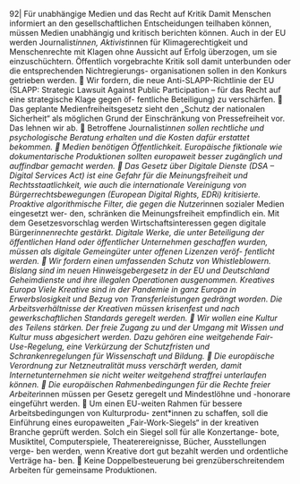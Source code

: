 92| 
Für unabhängige Medien und das Recht auf Kritik 
Damit Menschen informiert an den gesellschaftlichen Entscheidungen teilhaben 
können, müssen Medien unabhängig und kritisch berichten können. Auch in der EU 
werden Journalist*innen, Aktivist*innen für Klimagerechtigkeit und Menschenrechte 
mit Klagen ohne Aussicht auf Erfolg überzogen, um sie einzuschüchtern. Öffentlich 
vorgebrachte Kritik soll damit unterbunden oder die entsprechenden Nichtregierungs-
organisationen sollen in den Konkurs getrieben werden. 
 Wir fordern, die neue Anti-SLAPP-Richtlinie der EU (SLAPP: Strategic Lawsuit 
Against Public Participation – für das Recht auf eine strategische Klage gegen öf-
fentliche Beteiligung) zu verschärfen. 
 Das geplante Medienfreiheitsgesetz sieht den „Schutz der nationalen Sicherheit“ als 
möglichen Grund der Einschränkung von Pressefreiheit vor. Das lehnen wir ab. 
 Betroffene Journalist*innen sollen rechtliche und psychologische Beratung erhalten 
und die Kosten dafür erstattet bekommen. 
 Medien benötigen Öffentlichkeit. Europäische fiktionale wie dokumentarische 
Produktionen sollten europaweit besser zugänglich und auffindbar gemacht werden. 
 Das Gesetz über Digitale Dienste (DSA – Digital Services Act) ist eine Gefahr für die 
Meinungsfreiheit und Rechtsstaatlichkeit, wie auch die internationale Vereinigung 
von Bürgerrechtsbewegungen (European Digital Rights, EDRi) kritisierte. Proaktive 
algorithmische Filter, die gegen die Nutzer*innen sozialer Medien eingesetzt wer-
den, schränken die Meinungsfreiheit empfindlich ein. Mit dem Gesetzesvorschlag 
werden Wirtschaftsinteressen gegen digitale Bürger*innenrechte gestärkt. Digitale 
Werke, die unter Beteiligung der öffentlichen Hand oder öffentlicher Unternehmen 
geschaffen wurden, müssen als digitale Gemeingüter unter offenen Lizenzen veröf-
fentlicht werden. 
 Wir fordern einen umfassenden Schutz von Whistleblowern. Bislang sind im neuen 
Hinweisgebergesetz in der EU und Deutschland Geheimdienste und ihre illegalen 
Operationen ausgenommen. 
Kreatives Europa 
Viele Kreative sind in der Pandemie in ganz Europa in Erwerbslosigkeit und Bezug von 
Transferleistungen gedrängt worden. Die Arbeitsverhältnisse der Kreativen müssen 
krisenfest und nach gewerkschaftlichen Standards geregelt werden. 
 Wir wollen eine Kultur des Teilens stärken. Der freie Zugang zu und der Umgang mit 
Wissen und Kultur muss abgesichert werden. Dazu gehören eine weitgehende Fair-
Use-Regelung, eine Verkürzung der Schutzfristen und Schrankenregelungen für 
Wissenschaft und Bildung. 
 Die europäische Verordnung zur Netzneutralität muss verschärft werden, damit 
Internetunternehmen sie nicht weiter weitgehend straffrei unterlaufen können. 
 Die europäischen Rahmenbedingungen für die Rechte freier Arbeiter*innen müssen 
per Gesetz geregelt und Mindestlöhne und -honorare eingeführt werden. 
 Um einen EU-weiten Rahmen für bessere Arbeitsbedingungen von Kulturprodu-
zent*innen zu schaffen, soll die Einführung eines europaweiten „Fair-Work-Siegels“ 
in der kreativen Branche geprüft werden. Solch ein Siegel soll für alle Konzertange-
bote, Musiktitel, Computerspiele, Theaterereignisse, Bücher, Ausstellungen verge-
ben werden, wenn Kreative dort gut bezahlt werden und ordentliche Verträge ha-
ben. 
 Keine Doppelbesteuerung bei grenzüberschreitendem Arbeiten für gemeinsame 
Produktionen. 

